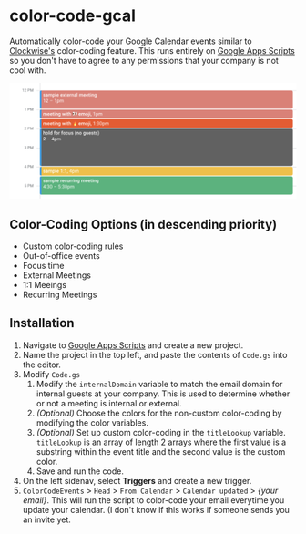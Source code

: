 
# color-code-gcal

Automatically color-code your Google Calendar events similar to [Clockwise's](https://support.getclockwise.com/hc/en-us/articles/360026978991-Color-Coding-Overview) color-coding feature. This runs entirely on [Google Apps Scripts](https://script.google.com/) so you don't have to agree to any permissions that your company is not cool with.

  

![enter image description here](https://github.com/kevintrankt/color-code-gcal/blob/main/screenshot.png?raw=true)

  

## Color-Coding Options (in descending priority)

- Custom color-coding rules
- Out-of-office events
- Focus time
- External Meetings
- 1:1 Meeings
- Recurring Meetings

  

## Installation

1. Navigate to [Google Apps Scripts](https://script.google.com/home) and create a new project.
2. Name the project in the top left, and paste the contents of `Code.gs` into the editor.
3. Modify `Code.gs`
	1. Modify the `internalDomain` variable to match the email domain for internal guests at your company. This is used to determine whether or not a meeting is internal or external.
	2.  *(Optional)* Choose the colors for the non-custom color-coding by modifying the color variables.
	3.  *(Optional)* Set up custom color-coding in the `titleLookup` variable. `titleLookup` is an array of length 2 arrays where the first value is a substring within the event title and the second value is the custom color.
	4. Save and run the code.
4. On the left sidenav, select **Triggers** and create a new trigger.
5.  `ColorCodeEvents` > `Head` > `From Calendar` > `Calendar updated` > *{your email}*. This will run the script to color-code your email everytime you update your calendar. (I don't know if this works if someone sends you an invite yet.

